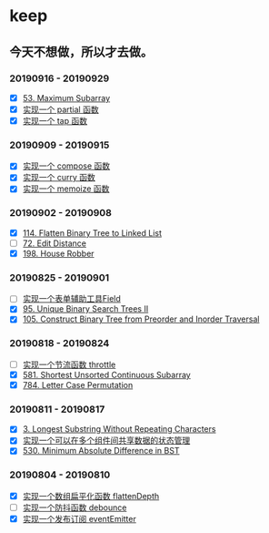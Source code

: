 # keep

## 今天不想做，所以才去做。

### 20190916 - 20190929

- [x] [53. Maximum Subarray](https://github.com/Tcdian/keep/issues/21)
- [x] [实现一个 partial 函数](https://github.com/Tcdian/keep/issues/23)
- [x] [实现一个 tap 函数](https://github.com/Tcdian/keep/issues/24)

### 20190909 - 20190915

- [x] [实现一个 compose 函数](https://github.com/Tcdian/keep/issues/18)
- [x] [实现一个 curry 函数](https://github.com/Tcdian/keep/issues/19)
- [x] [实现一个 memoize 函数](https://github.com/Tcdian/keep/issues/20)

### 20190902 - 20190908

- [x] [114. Flatten Binary Tree to Linked List](https://github.com/Tcdian/keep/issues/15)
- [ ] [72. Edit Distance](https://github.com/Tcdian/keep/issues/16)
- [x] [198. House Robber](https://github.com/Tcdian/keep/issues/17)

### 20190825 - 20190901

- [ ] [实现一个表单辅助工具Field](https://github.com/Tcdian/keep/issues/12)
- [x] [95. Unique Binary Search Trees II](https://github.com/Tcdian/keep/issues/13)
- [x] [105. Construct Binary Tree from Preorder and Inorder Traversal](https://github.com/Tcdian/keep/issues/14)

### 20190818 - 20190824

- [ ] [实现一个节流函数 throttle](https://github.com/Tcdian/keep/issues/9)
- [x] [581. Shortest Unsorted Continuous Subarray](https://github.com/Tcdian/keep/issues/10)
- [x] [784. Letter Case Permutation](https://github.com/Tcdian/keep/issues/11)

### 20190811 - 20190817

- [x] [3. Longest Substring Without Repeating Characters](https://github.com/Tcdian/keep/issues/5)
- [x] [实现一个可以在多个组件间共享数据的状态管理](https://github.com/Tcdian/keep/issues/6)
- [x] [530. Minimum Absolute Difference in BST](https://github.com/Tcdian/keep/issues/7)

### 20190804 - 20190810

- [x] [实现一个数组扁平化函数 flattenDepth](https://github.com/Tcdian/keep/issues/1)
- [ ] [实现一个防抖函数 debounce](https://github.com/Tcdian/keep/issues/3)
- [x] [实现一个发布订阅 eventEmitter](https://github.com/Tcdian/keep/issues/4)
